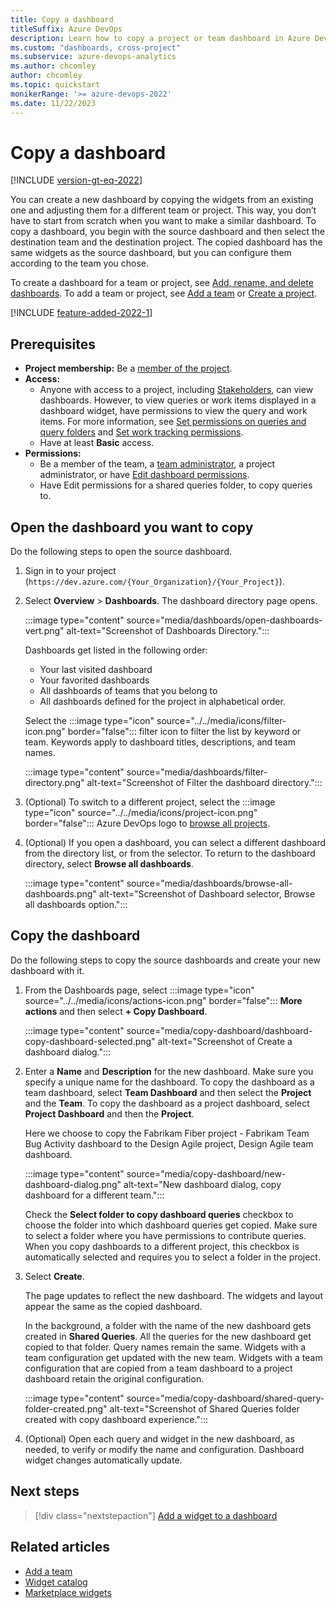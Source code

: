 ```yaml
---
title: Copy a dashboard
titleSuffix: Azure DevOps  
description: Learn how to copy a project or team dashboard in Azure DevOps. 
ms.custom: "dashboards, cross-project" 
ms.subservice: azure-devops-analytics
ms.author: chcomley
author: chcomley
ms.topic: quickstart
monikerRange: '>= azure-devops-2022'
ms.date: 11/22/2023
---
```


# Copy a dashboard 

[!INCLUDE [version-gt-eq-2022](../../includes/version-gt-eq-2022.md)] 

You can create a new dashboard by copying the widgets from an existing one and adjusting them for a different team or project. This way, you don’t have to start from scratch when you want to make a similar dashboard. To copy a dashboard, you begin with the source dashboard and then select the destination team and the destination project. The copied dashboard has the same widgets as the source dashboard, but you can configure them according to the team you chose.

To create a dashboard for a team or project, see [Add, rename, and delete dashboards](dashboards.md). To add a team or project, see [Add a team](../../organizations/settings/add-teams.md) or [Create a project](../../organizations/projects/create-project.md).

[!INCLUDE [feature-added-2022-1](../../includes/feature-added-2022-1.md)]

<a id="permissions">  </a>

## Prerequisites  

- **Project membership:** Be a [member of the project](../../organizations/accounts/add-organization-users.md).
- **Access:** 
  - Anyone with access to a project, including [Stakeholders](../../organizations/security/get-started-stakeholder.md), can view dashboards. However, to view queries or work items displayed in a dashboard widget, have permissions to view the query and work items. For more information, see [Set permissions on queries and query folders](../../boards/queries/set-query-permissions.md) and [Set work tracking permissions](../../organizations/security/set-permissions-access-work-tracking.md).
  - Have at least **Basic** access.
- **Permissions:**
  - Be a member of the team, a [team administrator](../../organizations/settings/add-team-administrator.md), a project administrator, or have [Edit dashboard permissions](../dashboards/dashboard-permissions.md).
  - Have Edit permissions for a shared queries folder, to copy queries to.

## Open the dashboard you want to copy

Do the following steps to open the source dashboard.

1. Sign in to your project (```https://dev.azure.com/{Your_Organization}/{Your_Project}```).
2. Select **Overview** > **Dashboards**. The dashboard directory page opens. 

	:::image type="content" source="media/dashboards/open-dashboards-vert.png" alt-text="Screenshot of Dashboards Directory.":::

	Dashboards get listed in the following order: 
	- Your last visited dashboard
	- Your favorited dashboards
	- All dashboards of teams that you belong to
	- All dashboards defined for the project in alphabetical order. 

	Select the :::image type="icon" source="../../media/icons/filter-icon.png" border="false"::: filter icon to filter the list by keyword or team. Keywords apply to dashboard titles, descriptions, and team names.

    :::image type="content" source="media/dashboards/filter-directory.png" alt-text="Screenshot of Filter the dashboard directory."::: 

3.  (Optional) To switch to a different project, select the :::image type="icon" source="../../media/icons/project-icon.png" border="false"::: Azure DevOps logo to [browse all projects](../../project/navigation/go-to-project-repo.md).  

4. (Optional) If you open a dashboard, you can select a different dashboard from the directory list, or from the selector. To return to the dashboard directory, select **Browse all dashboards**. 

    :::image type="content" source="media/dashboards/browse-all-dashboards.png" alt-text="Screenshot of Dashboard selector, Browse all dashboards option.":::
 
## Copy the dashboard 

Do the following steps to copy the source dashboards and create your new dashboard with it.

1. From the Dashboards page, select :::image type="icon" source="../../media/icons/actions-icon.png" border="false"::: **More actions** and then select **+ Copy Dashboard**.  

	:::image type="content" source="media/copy-dashboard/dashboard-copy-dashboard-selected.png" alt-text="Screenshot of Create a dashboard dialog.":::

2. Enter a **Name** and **Description** for the new dashboard. Make sure you specify a unique name for the dashboard. To copy the dashboard as a team dashboard, select **Team Dashboard** and then select the **Project** and the **Team**. To copy the dashboard as a project dashboard, select **Project Dashboard** and then the **Project**. 

	Here we choose to copy the Fabrikam Fiber project - Fabrikam Team Bug Activity dashboard to the Design Agile project, Design Agile team dashboard. 


	:::image type="content" source="media/copy-dashboard/new-dashboard-dialog.png" alt-text="New dashboard dialog, copy dashboard for a different team.":::

	Check the **Select folder to copy dashboard queries** checkbox to choose the folder into which dashboard queries get copied. Make sure to select a folder where you have permissions to contribute queries. When you copy dashboards to a different project, this checkbox is automatically selected and requires you to select a folder in the project. 
  
3. Select **Create**.

	The page updates to reflect the new dashboard. The widgets and layout appear the same as the copied dashboard.  

	In the background, a folder with the name of the new dashboard gets created in **Shared Queries**. All the queries for the new dashboard get copied to that folder. Query names remain the same. Widgets with a team configuration get updated with the new team. Widgets with a team configuration that are copied from a team dashboard to a project dashboard retain the original configuration.

	:::image type="content" source="media/copy-dashboard/shared-query-folder-created.png" alt-text="Screenshot of Shared Queries folder created with copy dashboard experience.":::

4. (Optional) Open each query and widget in the new dashboard, as needed, to verify or modify the name and configuration. Dashboard widget changes automatically update.  

## Next steps

> [!div class="nextstepaction"]
> [Add a widget to a dashboard](add-widget-to-dashboard.md)
  
## Related articles

- [Add a team](../../organizations/settings/add-teams.md)
- [Widget catalog](widget-catalog.md)
- [Marketplace widgets](https://marketplace.visualstudio.com/search?term=widget&target=VSTS&category=All%20categories&sortBy=Relevance)
 